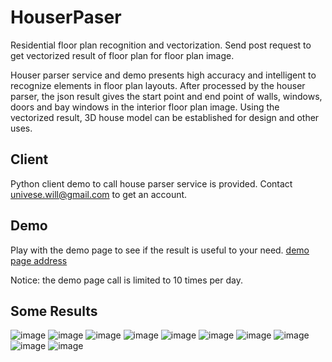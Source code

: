 # HouserPaser
Residential floor plan recognition and vectorization. Send post request to get vectorized result of floor plan for floor plan image.

Houser parser service and demo presents high accuracy and intelligent to recognize elements in floor plan layouts. After processed by the houser parser, the json result gives the start point and end point of walls, windows, doors and bay windows in the interior floor plan image. Using the vectorized result, 3D house model can be established for design and other uses.

## Client
Python client demo to call house parser service is provided. Contact univese.will@gmail.com to get an account.

## Demo
Play with the demo page to see if the result is useful to your need.
[demo page address](http://222.67.185.0:9595/house_parser_demo)

Notice: the demo page call is limited to 10 times per day.

## Some Results
![image](https://github.com/universewill/HouserPaser/blob/main/1023.jpg.jpg)
![image](https://github.com/universewill/HouserPaser/blob/main/1178.jpg.jpg)
![image](https://github.com/universewill/HouserPaser/blob/main/415.jpg.jpg)
![image](https://github.com/universewill/HouserPaser/blob/main/599.jpg.jpg)
![image](https://github.com/universewill/HouserPaser/blob/main/602.jpg.jpg)
![image](https://github.com/universewill/HouserPaser/blob/main/762.jpg.jpg)
![image](https://github.com/universewill/HouserPaser/blob/main/764.jpg.jpg)
![image](https://github.com/universewill/HouserPaser/blob/main/771.jpg.jpg)
![image](https://github.com/universewill/HouserPaser/blob/main/776.jpg.jpg)
![image](https://github.com/universewill/HouserPaser/blob/main/983.jpg.jpg)
